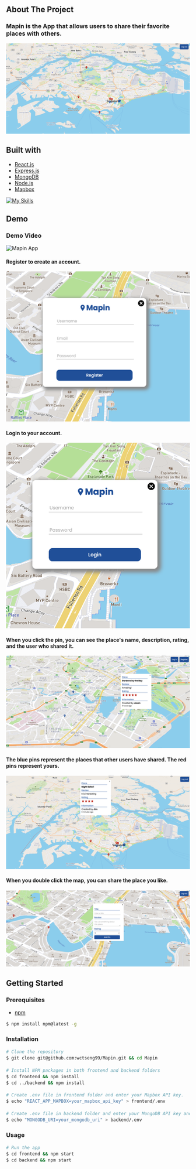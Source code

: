 ## About The Project

### Mapin is the App that allows users to share their favorite places with others.

![cover.png](./readme_img/cover.png)

## Built with

- [React.js](https://reactjs.org/)
- [Express.js](https://expressjs.com/)
- [MongoDB](https://www.mongodb.com/)
- [Node.js](https://nodejs.org/en/)
- [Mapbox](https://www.mapbox.com/)
  
[![My Skills](https://skillicons.dev/icons?i=js,html,css,react,express,mongodb,nodejs&theme=light)](https://skillicons.dev)

## Demo

### Demo Video
![Mapin App](./readme_img/demo_mapin.gif)

#### Register to create an account.
![register.png](./readme_img/register.png)

#### Login to your account.
![login.png](./readme_img/login.png)

#### When you click the pin, you can see the place's name, description, rating, and the user who shared it.
![pin.png](./readme_img/pin.png)

#### The blue pins represent the places that other users have shared. The red pins represent yours.
![comment.png](./readme_img/comment.png)

#### When you double click the map, you can share the place you like.
![share.png](./readme_img/share.png)


## Getting Started

### Prerequisites
- [npm](https://www.npmjs.com/)
```bash
$ npm install npm@latest -g
```

### Installation

```bash
# Clone the repository
$ git clone git@github.com:wctseng99/Mapin.git && cd Mapin

# Install NPM packages in both frontend and backend folders
$ cd frontend && npm install
$ cd ../backend && npm install

# Create .env file in frontend folder and enter your Mapbox API key.
$ echo "REACT_APP_MAPBOX=your_mapbox_api_key" > frontend/.env

# Create .env file in backend folder and enter your MongoDB API key and database connection URI.
$ echo "MONGODB_URI=your_mongodb_uri" > backend/.env

```

### Usage
```bash
# Run the app
$ cd frontend && npm start
$ cd backend && npm start
```
